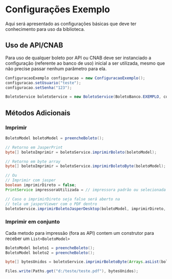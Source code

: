 # Configurações Exemplo

Aqui será apresentado as configurações básicas que deve ter conhecimento para uso da biblioteca.

## Uso de API/CNAB
Para uso de qualquer boleto por API ou CNAB deve ser instanciado a configuração (referente ao banco de uso) inicial a ser utilizada, mesmo que não precise passar nenhum parâmetro para ela.

```java
ConfiguracaoExemplo configuracao = new ConfiguracaoExemplo();
configuracao.setUsuario("teste");
configuracao.setSenha("123");

BoletoService boletoService = new BoletoService(BoletoBanco.EXEMPLO, configuracao);
```

## Métodos Adicionais


### Imprimir
```java
BoletoModel boletoModel = preencheBoleto();

// Retorno em JasperPrint
byte[] boletoImprimir = boletoService.imprimirBoleto(boletoModel);

// Retorno em byte array
byte[] boletoImprimir = boletoService.imprimirBoletoByte(boletoModel);

// Ou
// Imprimir com jasper 
boolean imprimirDireto = false;
PrintService impressoraUtilizada = // impressora padrão ou selecionada

// Caso o imprimirDireto seja false será aberto na 
// tela um jasperViewer com o PDF dentro
boletoService.imprimirBoletoJasperDesktop(boletoModel, imprimirDireto, impressoraPadrao);
```

### Imprimir em conjunto
Cada metodo para impressão (fora as API) contem um construtor para receber um `List<BoletoModel>`
```java
BoletoModel boleto1 = preencheBoleto();
BoletoModel boleto2 = preencheBoleto();

byte[] bytesUnidos = boletoService.imprimirBoletoByte(Arrays.asList(boleto1, boleto2));

Files.write(Paths.get("d:/teste/teste.pdf"), bytesUnidos);
```
